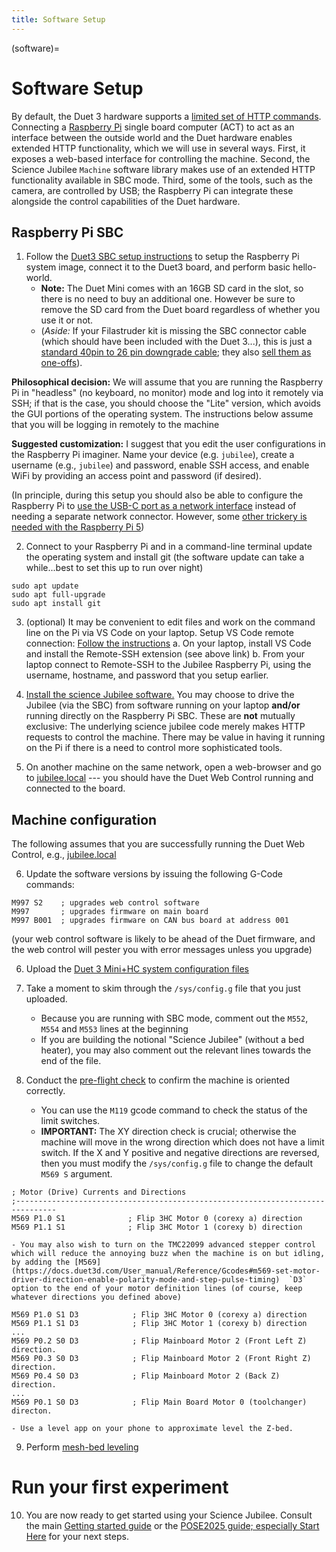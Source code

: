 ```yaml
---
title: Software Setup
---
```


(software)=
# Software Setup

By default, the Duet 3 hardware supports a [limited set of HTTP commands](https://github.com/Duet3D/RepRapFirmware/wiki/HTTP-requests).  Connecting a [Raspberry Pi](https://www.raspberrypi.com) single board computer (ACT) to act as an interface between the outside world and the Duet hardware  enables extended HTTP functionality, which we will use in several ways.  First, it exposes a web-based interface for controlling the machine.  Second, the Science Jubilee `Machine` software library makes use of an extended HTTP functionality available in SBC mode.  Third, some of the tools, such as the camera, are controlled by USB; the Raspberry Pi can integrate these alongside the control capabilities of the Duet hardware.


## Raspberry Pi SBC 

1. Follow the [Duet3 SBC setup instructions](https://docs.duet3d.com/User_manual/Machine_configuration/SBC_setup) to setup the Raspberry Pi system image, connect it to the Duet3 board, and perform basic hello-world. 
    - **Note:** The Duet Mini comes with an 16GB SD card in the slot, so there is no need to buy an additional one.  However be sure to remove the SD card from the Duet board regardless of whether you use it or not.  
    - (*Aside:* If your Filastruder kit is missing the SBC connector cable (which should have been included with the Duet 3...), this is just a [standard 40pin to 26 pin downgrade cable](https://amzn.to/4eanvkN); they also [sell them as one-offs](https://www.filastruder.com/products/duet-3-to-raspberry-pi-ribbon-cable)).  


**Philosophical decision:** We will assume that you are running the Raspberry Pi in "headless" (no keyboard, no monitor) mode and log into it remotely via SSH; if that is the case, you should choose the "Lite" version, which avoids the GUI portions of the operating system.  The instructions below assume that you will be logging in remotely to the machine

**Suggested customization:** I suggest that you edit the user configurations in the Raspberry Pi imaginer.  Name your device (e.g. `jubilee`), create a username (e.g., `jubilee`) and password, enable SSH access, and enable WiFi by providing an access point and password (if desired).

(In principle, during this setup you should also be able to configure the Raspberry Pi to [use the USB-C port as a network interface](https://learn.adafruit.com/turning-your-raspberry-pi-zero-into-a-usb-gadget/ethernet-gadget) instead of needing a separate network connector.  However, some [other trickery is needed with the Raspberry Pi 5](https://github.com/verxion/RaspberryPi/blob/main/Pi5-ethernet-and-power-over-usbc.md))

2. Connect to your Raspberry Pi and in a command-line terminal update the operating system and install git (the software update can take a while...best to set this up to run over night) 
```
sudo apt update
sudo apt full-upgrade
sudo apt install git
```

3. (optional) It may be convenient to edit files and work on the command line on the Pi via VS Code on your laptop.  Setup VS Code remote connection: [Follow the instructions](https://marketplace.visualstudio.com/items?itemName=ms-vscode-remote.remote-ssh) 
    a. On your laptop, install VS Code and install the Remote-SSH extension (see above link)
    b. From your laptop connect to Remote-SSH to the Jubilee Raspberry Pi, using the username, hostname, and password that you setup earlier.

4. [Install the science Jubilee software.](https://science-jubilee.readthedocs.io/en/latest/getting_started/installation.html) You may choose to drive the Jubilee (via the SBC) from software running on your laptop **and/or** running directly on the Raspberry Pi SBC.  These are **not** mutually exclusive:  The underlying science jubilee code merely makes HTTP requests to control the machine.  There may be value in having it running on the Pi if there is a need to control more sophisticated tools.  

5. On another machine on the same network, open a web-browser and go to [jubilee.local](https://jubilee.local) --- you should have the Duet Web Control running and connected to the board.

## Machine configuration

The following assumes that you are successfully running the Duet Web Control, e.g., [jubilee.local](https://jubilee.local)

6. Update the software versions by issuing the following G-Code commands:
```
M997 S2    ; upgrades web control software 
M997       ; upgrades firmware on main board
M997 B001  ; upgrades firmware on CAN bus board at address 001
``` 
(your web control software is likely to be ahead of the Duet firmware, and the web control will pester you with error messages unless you upgrade)

6. Upload the [Duet 3 Mini+HC system configuration files](https://github.com/machineagency/jubilee/tree/main/software/duet_config_files/duet3_mini_with_3hc)

7. Take a moment to skim through the `/sys/config.g` file that you just uploaded. 
    - Because you are running with SBC mode, comment out the `M552`, `M554` and `M553` lines at the beginning
    - If you are building the notional "Science Jubilee" (without a bed heater), you may also comment out the relevant lines towards the end of the file.


8. Conduct the [pre-flight check](https://jubilee3d.com/index.php?title=Pre-Flight_Checks) to confirm the machine is oriented correctly.  
    - You can use the `M119` gcode command to check the status of the limit switches.
    -  **IMPORTANT:**  The XY direction check is crucial; otherwise the machine will move in the wrong direction which does not have a limit switch.  If the X and Y positive and negative directions are reversed, then you must modify the `/sys/config.g` file to change the default `M569 S` argument.

```
; Motor (Drive) Currents and Directions
;-------------------------------------------------------------------------------
M569 P1.0 S1              ; Flip 3HC Motor 0 (corexy a) direction
M569 P1.1 S1              ; Flip 3HC Motor 1 (corexy b) direction  
```

    - You may also wish to turn on the TMC22099 advanced stepper control which will reduce the annoying buzz when the machine is on but idling, by adding the [M569](https://docs.duet3d.com/User_manual/Reference/Gcodes#m569-set-motor-driver-direction-enable-polarity-mode-and-step-pulse-timing)  `D3` option to the end of your motor definition lines (of course, keep whatever directions you defined above)

```
M569 P1.0 S1 D3            ; Flip 3HC Motor 0 (corexy a) direction
M569 P1.1 S1 D3            ; Flip 3HC Motor 1 (corexy b) direction 
...
M569 P0.2 S0 D3            ; Flip Mainboard Motor 2 (Front Left Z) direction.
M569 P0.3 S0 D3            ; Flip Mainboard Motor 2 (Front Right Z) direction.
M569 P0.4 S0 D3            ; Flip Mainboard Motor 2 (Back Z) direction.
...
M569 P0.1 S0 D3            ; Flip Main Board Motor 0 (toolchanger) directon.
```

    - Use a level app on your phone to approximate level the Z-bed.

9. Perform [mesh-bed leveling](https://jubilee3d.com/index.php?title=Mesh_Bed_Leveling)

# Run your first experiment

10. You are now ready to get started using your Science Jubilee.  Consult the main [Getting started guide](https://science-jubilee.readthedocs.io/en/latest/getting_started/index.html) or the [POSE2025 guide; especially Start Here](https://github.com/machineagency/POSE25/tree/main) for your next steps. 
